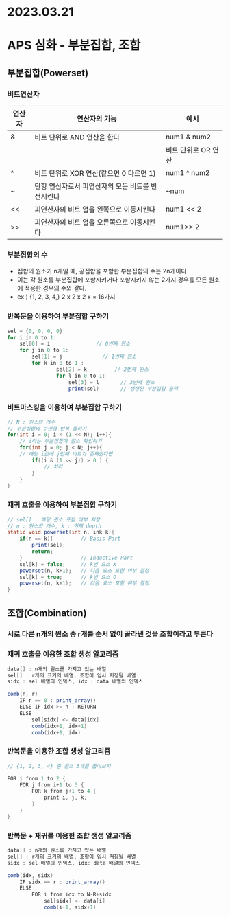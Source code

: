 # 2023.03.21

# APS 심화 - 부분집합, 조합

## 부분집합(Powerset)

### 비트연산자

| 연산자 | 연산자의 기능 | 예시 |
| --- | --- | --- |
| & | 비트 단위로 AND 연산을 한다 | num1 & num2 |
| | | 비트 단위로 OR 연산 | num1 | num2 |
| ^ | 비트 단위로 XOR 연산(같으면 0 다르면 1) | num1 ^ num2 |
| ~ | 단항 연산자로서 피연산자의 모든 비트를 반전시킨다 | ~num |
| << | 피연산자의 비트 열을 왼쪽으로 이동시킨다 | num1 << 2 |
| >> | 피연산자의 비트 열을 오른쪽으로 이동시킨다 | num1>> 2 |

### 부분집합의 수

- 집합의 원소가 n개일 때, 공집합을 포함한 부분집합의 수는 2n개이다
- 이는 각 원소를 부분집합에 포함시키거나 포함시키지 않는 2가지 경우를 모든 원소에 적용한 경우의 수와 같다.
- ex ) {1, 2, 3, 4,} 2 x 2 x 2 x = 16가지

### 반복문을 이용하여 부분집합 구하기

```java
sel = {0, 0, 0, 0}
for i in 0 to 1:
	sel[0] = i               // 0번째 원소
	for j in 0 to 1: 
		sel[1] = j             // 1번째 원소
		for k in 0 to 1 :
				sel[2] = k         // 2번째 원소
				for l in 0 to 1:
					sel[3] = l       // 3번째 원소
					print(sel)       // 생성된 부분집합 출력
```

### 비트마스킹을 이용하여 부분집합 구하기

```java
// N : 원소의 개수
// 부분집합의 수만큼 반복 돌리기
for(int i = 0; i < (1 << N); i++){
	// i라는 부분집합에 원소 확인하기
	for(int j = 0; j < N; j++){
	// 해당 i값에 j번째 비트가 존재한다면
		if((i & (1 << j)) > 0 ) {
			// 처리
		}
	}
}

```

### 재귀 호출을 이용하여 부분집합 구하기

```java
// sel[] : 해당 원소 포함 여부 저장
// n : 원소의 개수, k : 현재 depth
static void powerset(int n, ink k){
	if(n == k){         // Basis Part
		print(sel);
		return;
	}                   // Inductive Part
	sel[k] = false;     // k번 요소 X
	powerset(n, k+1);   // 다음 요소 포함 여부 결정
	sel[k] = true;      // k번 요소 O
	powerset(n, k+1);   // 다음 요소 포함 여부 결정
}
```

## 조합(Combination)

### 서로 다른 n개의 원소 중 r개를 순서 없이 골라낸 것을 조합이라고 부른다

### 재귀 호출을 이용한 조합 생성 알고리즘

```java
data[] : n개의 원소를 가지고 있는 배열
sel[] : r개의 크기의 배열, 조합이 임시 저장될 배열
sidx : sel 배열의 인덱스, idx : data 배열의 인덱스

comb(n, r)
	IF r == 0 : print_array()
	ELSE IF idx >= n : RETURN
	ELSE
		sel[sidx] <- data[idx]
		comb(idx+1, idx+1)
		comb(idx+1, idx)
```

### 반복문을 이용한 조합 생성 알고리즘

```java
// {1, 2, 3, 4} 중 원소 3개를 뽑아보자

FOR i from 1 to 2 {
	FOR j from i+1 to 3 {
		FOR k from j+1 to 4 {
			print i, j, k;
		}
	}
}
```

### 반복문 + 재귀를 이용한 조합 생성 알고리즘

```java
data[] : n개의 원소를 가지고 있는 배열
sel[] : r개의 크기의 배열, 조합이 임시 저장될 배열
sidx : sel 배열의 인덱스, idx: data 배열의 인덱스

comb(idx, sidx)
	IF sidx == r : print_array()
	ELSE
		FOR i from idx to N-R+sidx
			sel[sidx] <- data[i]
			comb(i+1, sidx+1)
```